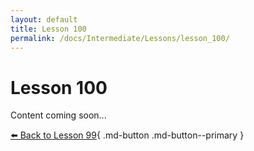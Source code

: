 ```yaml
---
layout: default
title: Lesson 100
permalink: /docs/Intermediate/Lessons/lesson_100/
---
```


# Lesson 100

Content coming soon...

[⬅️ Back to Lesson 99](lesson_99.md){ .md-button .md-button--primary }  
